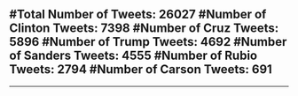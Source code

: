 #Total Number of Tweets: 26027 
#Number of Clinton Tweets: 7398
#Number of Cruz Tweets: 5896
#Number of Trump Tweets: 4692
#Number of Sanders Tweets: 4555
#Number of Rubio Tweets: 2794
#Number of Carson Tweets: 691
---
---
